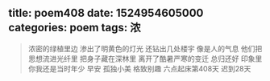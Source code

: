 title: poem408
date: 1524954605000
categories: poem
tags: 浓
---
> 浓密的绿植里边
渗出了明黄色的灯光
还钻出几处楼宇
像是人的气息
他们把思想流进光纤里
把身子藏在深林里
离开了酷暑严寒的变迁
总归还好
印象里你我还是当时年少
早安
孤独小美
格致别趣
六点起床第408天 迟到28天